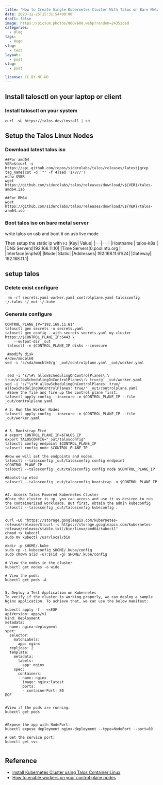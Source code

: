 ```yaml
---
title: "How to Create Single Kubernetes Cluster With Talos on Bare Metal"
date: 2023-12-26T15:31:54+08:00
draft: false
image: https://picsum.photos/800/600.webp?random=24352ced
categories:
  - Blog
tags:
  - Hugo
slug:
  - test
layout: 
  - post
slug: 
  - post

license: CC BY-NC-ND
---
```





## Install talosctl on your laptop or client
### Install talosctl on your system


```shell
curl -sL https://talos.dev/install | sh
```


## Setup the Talos Linux Nodes

### Download latest talos iso
```shell
##For amd64
VER=$(curl -s https://api.github.com/repos/siderolabs/talos/releases/latest|grep tag_name|cut -d '"' -f 4|sed 's/v//')
echo $VER
wget https://github.com/siderolabs/talos/releases/download/v${VER}/talos-amd64.iso

##For RM64
wget https://github.com/siderolabs/talos/releases/download/v${VER}/talos-arm64.iso
```

### Boot talos iso on bare metal server
write talos on usb and boot it on usb live mode

Then setup the static ip with `F3`
|Key| Value|
|---|---|
|Hostname | talos-k8s |
|DNS Servers|192.168.11.10|
|Time Servers|0.pool.ntp.org |
|Interface|enp1s0|
|Mode| Static|
|Addresses| 192.168.11.61/24|
|Gateway| 192.168.11.1|

## setup talos


### Delete exist configure

```shell
 rm -rf secrets.yaml worker.yaml controlplane.yaml talosconfig   ~/.talos ~/_out ~/.kube
```

### Generate configure

```shell
CONTROL_PLANE_IP="192.168.11.61"
talosctl gen secrets -o secrets.yaml 
talosctl gen config --with-secrets secrets.yaml my-cluster https://$CONTROL_PLANE_IP:6443 \
    --output-dir _out 
 talosctl -n $CONTROL_PLANE_IP disks --insecure

 #modify disk
#/dev/mmcblk0
sed -i 's/sda/mmcblk0/g' _out/controlplane.yaml _out/worker.yaml 


 sed -i 's/\#\ allowSchedulingOnControlPlanes\:\ true/allowSchedulingOnControlPlanes\:\ true/g' _out/worker.yaml 
sed -i 's/^\s*# allowSchedulingOnControlPlanes: true/    allowSchedulingOnControlPlanes: true/' _out/controlplane.yaml
 #Save the file and fire up the control plane first:
talosctl apply-config --insecure -n $CONTROL_PLANE_IP --file _out/controlplane.yaml

# 2. Run the Worker Nodes
talosctl apply-config --insecure -n $CONTROL_PLANE_IP --file _out/worker.yaml


# 3. Bootstrap Etcd
# export CONTROL_PLANE_IP=$TALOS_IP
export TALOSCONFIG="_out/talosconfig"
talosctl config endpoint $CONTROL_PLANE_IP
talosctl config node $CONTROL_PLANE_IP

#Now we will set the endpoints and nodes.
talosctl --talosconfig _out/talosconfig config endpoint $CONTROL_PLANE_IP
talosctl --talosconfig _out/talosconfig config node $CONTROL_PLANE_IP

#Bootstrap etcd
talosctl --talosconfig _out/talosconfig bootstrap -n $CONTROL_PLANE_IP


#4. Access Talos Powered Kubernetes Cluster
#Once the cluster is up, you can access and use it as desired to run the containerized workloads. But first, obtain the admin kubeconfig
talosctl --talosconfig _out/talosconfig kubeconfig .


curl -LO "https://storage.googleapis.com/kubernetes-release/release/$(curl -s https://storage.googleapis.com/kubernetes-release/release/stable.txt)/bin/linux/amd64/kubectl"
chmod +x kubectl
sudo mv kubectl /usr/local/bin

mkdir -p $HOME/.kube
sudo cp -i kubeconfig $HOME/.kube/config
sudo chown $(id -u):$(id -g) $HOME/.kube/config

# View the nodes in the cluster
kubectl get nodes -o wide

# View the pods:
kubectl get pods -A


5. Deploy a Test Application on Kubernetes
To verify if the cluster is working properly, we can deploy a sample Nginx application. To achieve that, we can use the below manifest:

kubectl apply -f - <<EOF
apiVersion: apps/v1
kind: Deployment
metadata:
  name: nginx-deployment
spec:
  selector:
    matchLabels:
      app: nginx
  replicas: 2 
  template:
    metadata:
      labels:
        app: nginx
    spec:
      containers:
      - name: nginx
        image: nginx:latest
        ports:
        - containerPort: 80
EOF


#View if the pods are running:
kubectl get pods


#Expose the app with NodePort:
kubectl expose deployment nginx-deployment --type=NodePort --port=80

# Get the service port:
kubectl get svc


```

## Reference

  - [Install Kubernetes Cluster using Talos Container Linux](https://computingforgeeks.com/install-kubernetes-using-talos-container-linux/)
  - [How to enable workers on your control plane nodes](https://www.talos.dev/v1.6/talos-guides/howto/workers-on-controlplane/)

